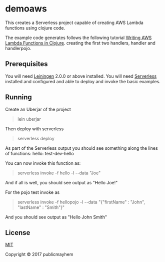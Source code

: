 # demoaws

This creates a Serverless project capable of creating AWS Lambda functions using clojure code.

The example code generates follows the following tutorial
[Writing AWS Lambda Functions in Clojure](https://aws.amazon.com/blogs/compute/clojure/ "Writing AWS Lambda Functions in Clojure").
creating the first two handlers, handler and handlerpojo.

## Prerequisites

You will need [Leiningen] 2.0.0 or above installed.
You will need [Serverless] installed and configured and able to deploy and invoke the basic examples.

[leiningen]: https://github.com/technomancy/leiningen
[Serverless]: https://serverless.com/ 
## Running

Create an Uberjar of the project
> lein uberjar

Then deploy with serverless
> serverless deploy

As part of the Serverless output you should see something along the lines of 
functions:
  hello: test-dev-hello
  
You can now invoke this function as:
> serverless invoke -f hello -l --data "Joe"

And if all is well, you should see output as
"Hello Joe!"

For the pojo test invoke as
> serverless invoke -f hellopojo -l --data "{\"firstName\" : \"John\", \"lastName\" : \"Smith\"}"

And you should see output as "Hello John Smith"

## License

[MIT](/LICENSE)

Copyright © 2017 publicmayhem
